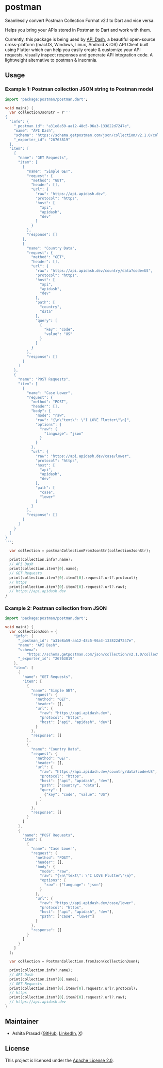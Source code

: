 # postman

Seamlessly convert Postman Collection Format v2.1 to Dart and vice versa.

Helps you bring your APIs stored in Postman to Dart and work with them.

Currently, this package is being used by [API Dash](https://github.com/foss42/apidash), a beautiful open-source cross-platform (macOS, Windows, Linux, Android & iOS) API Client built using Flutter which can help you easily create & customize your API requests, visually inspect responses and generate API integration code. A lightweight alternative to postman & insomnia.

## Usage

### Example 1: Postman collection JSON string to Postman model

```dart
import 'package:postman/postman.dart';

void main() {
  var collectionJsonStr = r'''
{
  "info": {
    "_postman_id": "a31e8a59-aa12-48c5-96a3-133822d7247e",
    "name": "API Dash",
    "schema": "https://schema.getpostman.com/json/collection/v2.1.0/collection.json",
    "_exporter_id": "26763819"
  },
  "item": [
    {
      "name": "GET Requests",
      "item": [
        {
          "name": "Simple GET",
          "request": {
            "method": "GET",
            "header": [],
            "url": {
              "raw": "https://api.apidash.dev",
              "protocol": "https",
              "host": [
                "api",
                "apidash",
                "dev"
              ]
            }
          },
          "response": []
        },
        {
          "name": "Country Data",
          "request": {
            "method": "GET",
            "header": [],
            "url": {
              "raw": "https://api.apidash.dev/country/data?code=US",
              "protocol": "https",
              "host": [
                "api",
                "apidash",
                "dev"
              ],
              "path": [
                "country",
                "data"
              ],
              "query": [
                {
                  "key": "code",
                  "value": "US"
                }
              ]
            }
          },
          "response": []
        }
      ]
    },
    {
      "name": "POST Requests",
      "item": [
        {
          "name": "Case Lower",
          "request": {
            "method": "POST",
            "header": [],
            "body": {
              "mode": "raw",
              "raw": "{\n\"text\": \"I LOVE Flutter\"\n}",
              "options": {
                "raw": {
                  "language": "json"
                }
              }
            },
            "url": {
              "raw": "https://api.apidash.dev/case/lower",
              "protocol": "https",
              "host": [
                "api",
                "apidash",
                "dev"
              ],
              "path": [
                "case",
                "lower"
              ]
            }
          },
          "response": []
        }
      ]
    }
  ]
}
''';

  var collection = postmanCollectionFromJsonStr(collectionJsonStr);

  print(collection.info?.name);
  // API Dash
  print(collection.item?[0].name);
  // GET Requests
  print(collection.item?[0].item?[0].request?.url?.protocol);
  // https
  print(collection.item?[0].item?[0].request?.url?.raw);
  // https://api.apidash.dev
}
```

### Example 2: Postman collection from JSON

```dart
import 'package:postman/postman.dart';

void main() {
  var collectionJson = {
    "info": {
      "_postman_id": "a31e8a59-aa12-48c5-96a3-133822d7247e",
      "name": "API Dash",
      "schema":
          "https://schema.getpostman.com/json/collection/v2.1.0/collection.json",
      "_exporter_id": "26763819"
    },
    "item": [
      {
        "name": "GET Requests",
        "item": [
          {
            "name": "Simple GET",
            "request": {
              "method": "GET",
              "header": [],
              "url": {
                "raw": "https://api.apidash.dev",
                "protocol": "https",
                "host": ["api", "apidash", "dev"]
              }
            },
            "response": []
          },
          {
            "name": "Country Data",
            "request": {
              "method": "GET",
              "header": [],
              "url": {
                "raw": "https://api.apidash.dev/country/data?code=US",
                "protocol": "https",
                "host": ["api", "apidash", "dev"],
                "path": ["country", "data"],
                "query": [
                  {"key": "code", "value": "US"}
                ]
              }
            },
            "response": []
          }
        ]
      },
      {
        "name": "POST Requests",
        "item": [
          {
            "name": "Case Lower",
            "request": {
              "method": "POST",
              "header": [],
              "body": {
                "mode": "raw",
                "raw": "{\n\"text\": \"I LOVE Flutter\"\n}",
                "options": {
                  "raw": {"language": "json"}
                }
              },
              "url": {
                "raw": "https://api.apidash.dev/case/lower",
                "protocol": "https",
                "host": ["api", "apidash", "dev"],
                "path": ["case", "lower"]
              }
            },
            "response": []
          }
        ]
      }
    ]
  };

  var collection = PostmanCollection.fromJson(collectionJson);

  print(collection.info?.name);
  // API Dash
  print(collection.item?[0].name);
  // GET Requests
  print(collection.item?[0].item?[0].request?.url?.protocol);
  // https
  print(collection.item?[0].item?[0].request?.url?.raw);
  // https://api.apidash.dev
}
```

## Maintainer

- Ashita Prasad ([GitHub](https://github.com/ashitaprasad), [LinkedIn](https://www.linkedin.com/in/ashitaprasad/), [X](https://x.com/ashitaprasad))

## License

This project is licensed under the [Apache License 2.0](https://github.com/foss42/apidash/blob/main/packages/postman/LICENSE).
